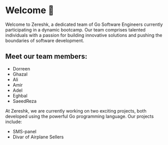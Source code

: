 # Welcome 🤘
Welcome to Zereshk, a dedicated team of Go Software Engineers currently participating in a dynamic bootcamp. Our team comprises talented individuals with a passion for building innovative solutions and pushing the boundaries of software development.

## Meet our team members:
- Dorreen
- Ghazal
- Ali
- Amir
- Adel
- Eghbal
- SaeedReza

At Zereshk, we are currently working on two exciting projects, both developed using the powerful Go programming language. Our projects include:
- SMS-panel
- Divar of Airplane Sellers
